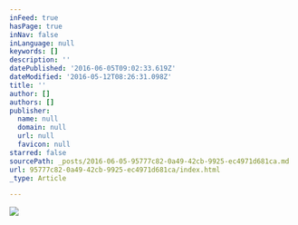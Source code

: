 ```yaml
---
inFeed: true
hasPage: true
inNav: false
inLanguage: null
keywords: []
description: ''
datePublished: '2016-06-05T09:02:33.619Z'
dateModified: '2016-05-12T08:26:31.098Z'
title: ''
author: []
authors: []
publisher:
  name: null
  domain: null
  url: null
  favicon: null
starred: false
sourcePath: _posts/2016-06-05-95777c82-0a49-42cb-9925-ec4971d681ca.md
url: 95777c82-0a49-42cb-9925-ec4971d681ca/index.html
_type: Article

---
```

![](https://the-grid-user-content.s3-us-west-2.amazonaws.com/0e1f4e4c-004c-4775-9e81-62946373d766.jpg)